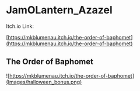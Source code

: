 # JamOLantern_Azazel

Itch.io Link: 

[https://mkblumenau.itch.io/the-order-of-baphomet](https://mkblumenau.itch.io/the-order-of-baphomet)

## The Order of Baphomet
![https://mkblumenau.itch.io/the-order-of-baphomet](Images/halloween_bonus.png)


